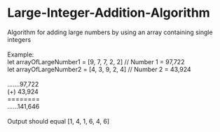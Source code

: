 # Large-Integer-Addition-Algorithm

 Algorithm for adding large numbers by using an array containing single integers<br>
 <br>
 Example:<br>
 let arrayOfLargeNumber1 = [9, 7, 7, 2, 2] // Number 1 = 97,722 <br>
 let arrayOfLargeNumber2 = [4, 3, 9, 2, 4] // Number 2 = 43,924<br>
 <br>
 .......97,722<br>
 (+) 43,924<br>
 ========<br>
  ......141,646<br>
 <br>
 Output should equal [1, 4, 1, 6, 4, 6]
 
